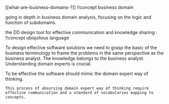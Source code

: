[[what-are-business-domains-?]]
!!concept business domain 

going in depth in business domain analysis, focusing on the logic and function of subdomains.

the DD design tool for effective communication and knowledge sharing : !!concept ubiquitous language

To design effective software solutions we need to grasp the basic of the business terminology to frame the problems in the same perspective as the business analyst. The knowledge belongs to the business analyst. Understanding domain experts is crucial.

To be effective the software should mimic the domain expert way of thinking.

	This process of absorving domain expert way of thinking require effective communication and a standard of vocabularies mapping to concepts.

